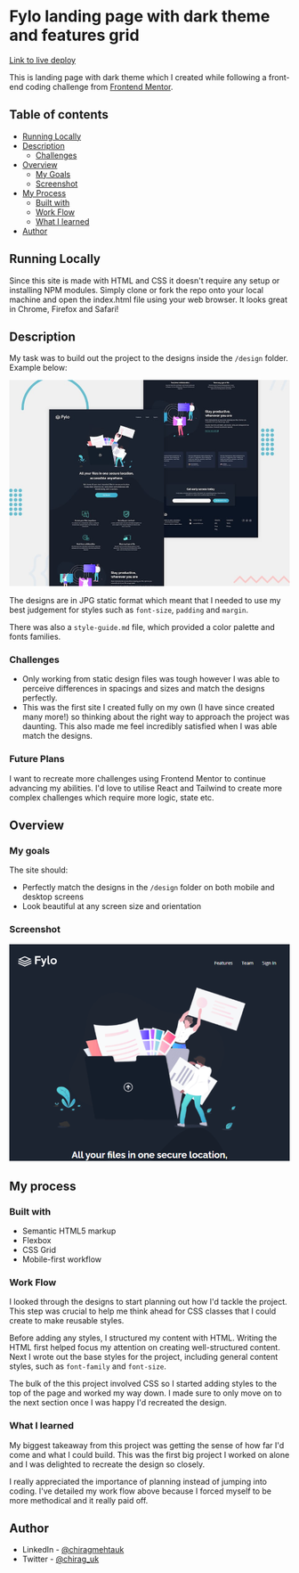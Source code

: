 # Fylo landing page with dark theme and features grid

[Link to live deploy](https://darktheme-page.netlify.app/)

This is landing page with dark theme which I created while following a front-end coding challenge from [Frontend Mentor](https://www.frontendmentor.io). 


## Table of contents

- [Running Locally](#running-locally)
- [Description](#description)
  - [Challenges](#challenges)
- [Overview](#overview)
  - [My Goals](#my-goals)
  - [Screenshot](#screenshot)
- [My Process](#my-process)
  - [Built with](#built-with)
  - [Work Flow](#work-flow)
  - [What I learned](#what-i-learned)
- [Author](#author)

## Running Locally

Since this site is made with HTML and CSS it doesn't require any setup or installing NPM modules. Simply clone or fork the repo onto your local machine and open the index.html file using your web browser. It looks great in Chrome, Firefox and Safari!

## Description

My task was to build out the project to the designs inside the `/design` folder. Example below:

![Design preview for the Fylo landing page with dark theme and features grid challenge](./design/desktop-preview.jpg)

The designs are in JPG static format which meant that I needed to use my best judgement for styles such as `font-size`, `padding` and `margin`.

There was also a `style-guide.md` file, which provided a color palette and fonts families.


### Challenges

-  Only working from static design files was tough however I was able to perceive differences in spacings and sizes and match the designs perfectly.
- This was the first site I created fully on my own (I have since created many more!) so thinking about the right way to approach the project was daunting. This also made me feel incredibly satisfied when I was able match the designs.

### Future Plans

I want to recreate more challenges using Frontend Mentor to continue advancing my abilities. I'd love to utilise React and Tailwind to create more complex challenges which require more logic, state etc.

## Overview

### My goals

The site should:

- Perfectly match the designs in the `/design` folder on both mobile and desktop screens
- Look beautiful at any screen size and orientation

### Screenshot

![Screenshot of site](images/Fylo%20landing%20page%20with%20dark%20theme%20and%20features%20grid.png)

## My process

### Built with

- Semantic HTML5 markup
- Flexbox
- CSS Grid
- Mobile-first workflow

### Work Flow

I looked through the designs to start planning out how I'd tackle the project. This step was crucial to help me think ahead for CSS classes that I could create to make reusable styles.

Before adding any styles, I structured my content with HTML. Writing the HTML first helped focus my attention on creating well-structured content. Next I wrote out the base styles for the project, including general content styles, such as `font-family` and `font-size`.

The bulk of the this project involved CSS so I started adding styles to the top of the page and worked my way down. I made sure to only move on to the next section once I was  happy I'd recreated the design.

### What I learned

My biggest takeaway from this project was getting the sense of how far I'd come and what I could build. This was the first big project I worked on alone and I was delighted to recreate the design so closely.

I really appreciated the importance of planning instead of jumping into coding. I've detailed my work flow above because I forced myself to be more methodical and it really paid off.

## Author

- LinkedIn - [@chiragmehtauk](https://www.linkedin.com/in/chiragmehtauk/)
- Twitter - [@chirag_uk](https://twitter.com/chirag_uk)